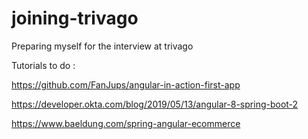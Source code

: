 # joining-trivago
Preparing myself for the interview at trivago

Tutorials to do :


https://github.com/FanJups/angular-in-action-first-app

https://developer.okta.com/blog/2019/05/13/angular-8-spring-boot-2

https://www.baeldung.com/spring-angular-ecommerce
